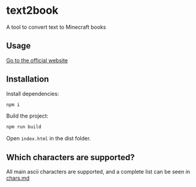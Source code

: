 # text2book
A tool to convert text to Minecraft books

## Usage
[Go to the official website](https://thewilley.github.io/text2book/)

## Installation
Install dependencies:
```bash
npm i
```

Build the project:
```bash
npm run build
```

Open `index.html` in the dist folder.

## Which characters are supported?
All main ascii characters are supported, and a complete list can be seen in [chars.md](docs/chars.md)